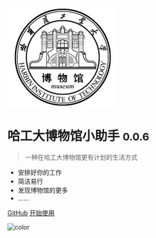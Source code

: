 ![logo](../_media/logo.jpg)

# 哈工大博物馆小助手 <small>0.0.6</small>

> 一种在哈工大博物馆更有计划的生活方式

- 安排好你的工作
- 简洁易行
- 发现博物馆的更多
- ……

[GitHub](https://github.com/upupming/HITMers)
[开始使用](#哈工大博物馆小助手)

![color](#fff)